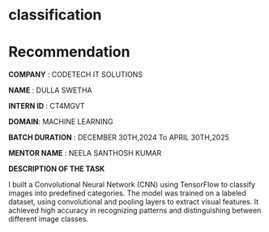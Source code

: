 # classification
# Recommendation

**COMPANY** : CODETECH IT SOLUTIONS

**NAME** : DULLA SWETHA

**INTERN ID** : CT4MGVT

**DOMAIN**: MACHINE LEARNING

**BATCH DURATION** : DECEMBER 30TH,2024 To APRIL 30TH,2025

**MENTOR NAME** : NEELA SANTHOSH KUMAR

**DESCRIPTION OF THE TASK**

I built a Convolutional Neural Network (CNN) using TensorFlow to classify images into predefined categories. The model was trained on a labeled dataset, using convolutional and pooling layers to extract visual features. It achieved high accuracy in recognizing patterns and distinguishing between different image classes.
